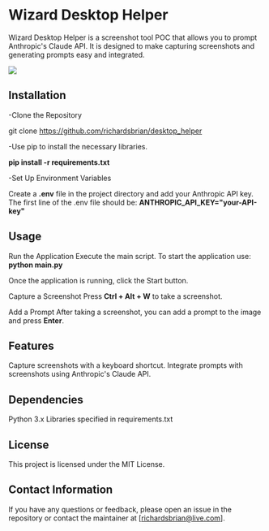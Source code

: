 # Wizard Desktop Helper

 Wizard Desktop Helper is a screenshot tool POC that allows you to prompt Anthropic's Claude API. It is designed to make capturing screenshots and generating prompts easy and integrated.

![ ](https://github.com/richardsbrian/desktop_helper/blob/main/png_files/wizard_things/wiz.png)

## Installation
-Clone the Repository



git clone <https://github.com/richardsbrian/desktop_helper>


-Use pip to install the necessary libraries.

**pip install -r requirements.txt**

-Set Up Environment Variables

Create a **.env** file in the project directory and add your Anthropic API key.
 The first line of the .env file should be: **ANTHROPIC_API_KEY="your-API-key"**

## Usage
Run the Application
Execute the main script. To start the application use: **python main.py**

Once the application is running, click the Start button.

Capture a Screenshot
Press **Ctrl + Alt + W** to take a screenshot.

Add a Prompt
After taking a screenshot, you can add a prompt to the image and press **Enter**.

## Features
Capture screenshots with a keyboard shortcut.
Integrate prompts with screenshots using Anthropic's Claude API.

## Dependencies
Python 3.x
Libraries specified in requirements.txt


## License
This project is licensed under the MIT License.

## Contact Information
If you have any questions or feedback, please open an issue in the repository or contact the maintainer at [richardsbrian@live.com].

